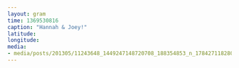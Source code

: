 ```yaml
---
layout: gram
time: 1369530816
caption: "Hannah & Joey!"
latitude: 
longitude: 
media:
- media/posts/201305/11243648_1449247148720708_188354853_n_17842711828000351.jpg
---
```

